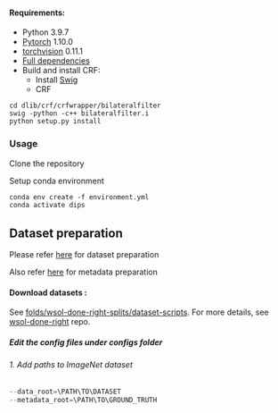 #### <a name='reqs'> Requirements</a>:

* Python 3.9.7
* [Pytorch](https://github.com/pytorch/pytorch)  1.10.0
* [torchvision](https://github.com/pytorch/vision) 0.11.1
* [Full dependencies](environment.yml)
* Build and install CRF:
    * Install [Swig](http://www.swig.org/index.php)
    * CRF
```shell
cd dlib/crf/crfwrapper/bilateralfilter
swig -python -c++ bilateralfilter.i
python setup.py install
```

### Usage 
Clone the repository 

Setup conda environment 
 
``` markdown
conda env create -f environment.yml
conda activate dips
```

## Dataset preparation 
Please refer [here](https://github.com/clovaai/wsolevaluation) for dataset preparation 

Also refer [here](https://github.com/clovaai/wsolevaluation) for metadata preparation 

#### <a name="datasets"> Download datasets </a>:
See [folds/wsol-done-right-splits/dataset-scripts](
folds/wsol-done-right-splits/dataset-scripts). For more details, see
[wsol-done-right](https://github.com/clovaai/wsolevaluation) repo.


##### Edit the config files under configs folder
###### 1. Add paths to ImageNet dataset 
``` python
--data_root=\PATH\TO\DATASET
--metadata_root=\PATH\TO\GROUND_TRUTH 
```
